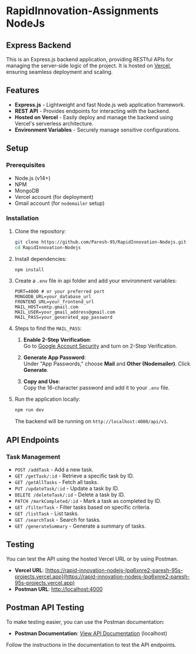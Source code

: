 ﻿# RapidInnovation-Assignments NodeJs

## Express Backend

This is an Express.js backend application, providing RESTful APIs for managing the server-side logic of the project. 
It is hosted on [Vercel](https://vercel.com), ensuring seamless deployment and scaling.

## Features

- **Express.js** - Lightweight and fast Node.js web application framework.
- **REST API** - Provides endpoints for interacting with the backend.
- **Hosted on Vercel** - Easily deploy and manage the backend using Vercel's serverless architecture.
- **Environment Variables** - Securely manage sensitive configurations.

## Setup

### Prerequisites

- Node.js (v14+)
- NPM
- MongoDB
- Vercel account (for deployment)
- Gmail account (for `nodemailer` setup)

### Installation

1. Clone the repository:

   ```bash
   git clone https://github.com/Paresh-95/RapidInnovation-Nodejs.git
   cd RapidInnovation-Nodejs
   ```

2. Install dependencies:

   ```bash
   npm install
   ```

3. Create a `.env` file in api folder and add your environment variables:

   ```env
   PORT=4000 # or your preferred port
   MONGODB_URL=your_database_url
   FRONTEND_URL=your_frontend_url
   MAIL_HOST=smtp.gmail.com
   MAIL_USER=your_gmail_address@gmail.com
   MAIL_PASS=your_generated_app_password
   ```

4. Steps to find the `MAIL_PASS`:

    1. **Enable 2-Step Verification**:  
       Go to [Google Account Security](https://myaccount.google.com/security) and turn on 2-Step Verification.

    2. **Generate App Password**:  
       Under "App Passwords," choose **Mail** and **Other (Nodemailer)**. Click **Generate**.

    3. **Copy and Use**:  
       Copy the 16-character password and add it to your `.env` file.

5. Run the application locally:

   ```bash
   npm run dev
   ```

   The backend will be running on `http://localhost:4000/api/v1`.

## API Endpoints

### Task Management

- `POST /addTask` - Add a new task.
- `GET /getTask/:id` - Retrieve a specific task by ID.
- `GET /getAllTasks` - Fetch all tasks.
- `PUT /updateTask/:id` - Update a task by ID.
- `DELETE /deleteTask/:id` - Delete a task by ID.
- `PATCH /markCompleted/:id` - Mark a task as completed by ID.
- `GET /filterTask` - Filter tasks based on specific criteria.
- `GET /listTask` - List tasks.
- `GET /searchTask` - Search for tasks.
- `GET /generateSummary` - Generate a summary of tasks.

## Testing

You can test the API using the hosted Vercel URL or by using Postman.

- **Vercel URL**: [https://rapid-innovation-nodejs-lpq6xnre2-paresh-95s-projects.vercel.app](https://rapid-innovation-nodejs-lpq6xnre2-paresh-95s-projects.vercel.app)
- **Postman URL**: [http://localhost:4000](http://localhost:4000)

## Postman API Testing

To make testing easier, you can use the Postman documentation:
   
- **Postman Documentation**: [View API Documentation](https://documenter.getpostman.com/view/30984416/2sAXxTbqhL) (localhost)

Follow the instructions in the documentation to test the API endpoints.
